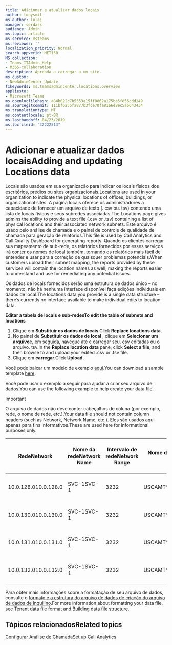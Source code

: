 ```yaml
---
title: Adicionar e atualizar dados locais
author: tonysmit
ms.author: lolaj
manager: serdars
audience: Admin
ms.topic: article
ms.service: msteams
ms.reviewer: ''
localization_priority: Normal
search.appverid: MET150
MS.collection:
- Teams_ITAdmin_Help
- M365-collaboration
description: Aprenda a carregar a um site.
ms.custom:
- NewAdminCenter_Update
f1keywords: ms.teamsadmincenter.locations.overview
appliesto:
- Microsoft Teams
ms.openlocfilehash: a84b022c7b5553a15ff8862a175ba5f856cdd149
ms.sourcegitcommit: 111bf6255fa877b3fce70fa8166e8ec5a6643434
ms.translationtype: MT
ms.contentlocale: pt-BR
ms.lasthandoff: 04/23/2019
ms.locfileid: "32222313"
---
```

<a name="adding-and-updating-locations-data"></a><span data-ttu-id="d6859-103">Adicionar e atualizar dados locais</span><span class="sxs-lookup"><span data-stu-id="d6859-103">Adding and updating Locations data</span></span>
============================

<span data-ttu-id="d6859-104">Locais são usados em sua organização para indicar os locais físicos dos escritórios, prédios ou sites organizacionais.</span><span class="sxs-lookup"><span data-stu-id="d6859-104">Locations are used in your organization to indicate the physical locations of offices, buildings, or organizational sites.</span></span> <span data-ttu-id="d6859-105">A página locais oferece os administradores a capacidade de fornecer um arquivo de texto (. csv ou. tsv) contendo uma lista de locais físicos e seus subredes associadas.</span><span class="sxs-lookup"><span data-stu-id="d6859-105">The Locations page gives admins the ability to provide a text file (.csv or .tsv) containing a list of physical locations and their associated network subnets.</span></span> <span data-ttu-id="d6859-106">Este arquivo é usado pelo análise de chamada e o painel de controle de qualidade de chamada para geração de relatórios.</span><span class="sxs-lookup"><span data-stu-id="d6859-106">This file is used by Call Analytics and Call Quality Dashboard for generating reports.</span></span> <span data-ttu-id="d6859-107">Quando os clientes carregar sua mapeamento de sub-rede, os relatórios fornecidos por esses serviços irá conter os nomes de local também, tornando os relatórios mais fácil de entender e usar para a correção de quaisquer problemas potenciais.</span><span class="sxs-lookup"><span data-stu-id="d6859-107">When customers upload their subnet mapping, the reports provided by these services will contain the location names as well, making the reports easier to understand and use for remediating any potential issues.</span></span>

<span data-ttu-id="d6859-108">Os dados de locais fornecidos serão uma estrutura de dados único – no momento, não há nenhuma interface disponível faça edições individuais em dados de local.</span><span class="sxs-lookup"><span data-stu-id="d6859-108">The locations data you provide is a single data structure – there’s currently no interface available to make individual edits to location data.</span></span> 

<span data-ttu-id="d6859-109">**Editar a tabela de locais e sub-redes**</span><span class="sxs-lookup"><span data-stu-id="d6859-109">**To edit the table of subnets and locations**</span></span>

1. <span data-ttu-id="d6859-110">Clique em **Substituir os dados de locais**.</span><span class="sxs-lookup"><span data-stu-id="d6859-110">Click **Replace locations data**.</span></span>
2. <span data-ttu-id="d6859-111">No painel de **Substituir os dados de local** , clique em **Selecionar um arquivo**e, em seguida, navegue até e carregar seu. csv editadas ou o arquivo. tsv.</span><span class="sxs-lookup"><span data-stu-id="d6859-111">In the **Replace location data** pane, click **Select a file**, and then browse to and upload your edited .csv or .tsv file.</span></span> 
3. <span data-ttu-id="d6859-112">Clique em **carregar**.</span><span class="sxs-lookup"><span data-stu-id="d6859-112">Click **Upload**.</span></span> 


<span data-ttu-id="d6859-113">Você pode baixar um modelo de exemplo [aqui](https://github.com/MicrosoftDocs/OfficeDocs-SkypeForBusiness/blob/live/Teams/downloads/locations-template.zip?raw=true).</span><span class="sxs-lookup"><span data-stu-id="d6859-113">You can download a sample template [here](https://github.com/MicrosoftDocs/OfficeDocs-SkypeForBusiness/blob/live/Teams/downloads/locations-template.zip?raw=true).</span></span>

<span data-ttu-id="d6859-114">Você pode usar o exemplo a seguir para ajudar a criar seu arquivo de dados.</span><span class="sxs-lookup"><span data-stu-id="d6859-114">You can use the following example to help create your data file.</span></span> 

> [!IMPORTANT]
> <span data-ttu-id="d6859-115">O arquivo de dados não deve conter cabeçalhos de coluna (por exemplo, rede, o nome de rede, etc.).</span><span class="sxs-lookup"><span data-stu-id="d6859-115">Your data file should not contain column headers (such as Network, Network Name, etc.).</span></span> <span data-ttu-id="d6859-116">Eles são usados aqui apenas para fins informativos.</span><span class="sxs-lookup"><span data-stu-id="d6859-116">These are used here for informational purposes only.</span></span> </br>

|<span data-ttu-id="d6859-117">Rede</span><span class="sxs-lookup"><span data-stu-id="d6859-117">Network</span></span>|<span data-ttu-id="d6859-118">Nome da rede</span><span class="sxs-lookup"><span data-stu-id="d6859-118">Network Name</span></span>|<span data-ttu-id="d6859-119">Intervalo de rede</span><span class="sxs-lookup"><span data-stu-id="d6859-119">Network Range</span></span>|<span data-ttu-id="d6859-120">Nome do edifício</span><span class="sxs-lookup"><span data-stu-id="d6859-120">Building Name</span></span>|<span data-ttu-id="d6859-121">Tipo de propriedade</span><span class="sxs-lookup"><span data-stu-id="d6859-121">Ownership Type</span></span>|<span data-ttu-id="d6859-122">Tipo de construção</span><span class="sxs-lookup"><span data-stu-id="d6859-122">Building Type</span></span>|<span data-ttu-id="d6859-123">Tipo de construção do Office</span><span class="sxs-lookup"><span data-stu-id="d6859-123">Building Office Type</span></span>|<span data-ttu-id="d6859-124">Cidade</span><span class="sxs-lookup"><span data-stu-id="d6859-124">City</span></span>|<span data-ttu-id="d6859-125">Código Postal</span><span class="sxs-lookup"><span data-stu-id="d6859-125">Zip Code</span></span>|<span data-ttu-id="d6859-126">País</span><span class="sxs-lookup"><span data-stu-id="d6859-126">Country</span></span>|<span data-ttu-id="d6859-127">Estado</span><span class="sxs-lookup"><span data-stu-id="d6859-127">State</span></span>|<span data-ttu-id="d6859-128">Região</span><span class="sxs-lookup"><span data-stu-id="d6859-128">Region</span></span>|<span data-ttu-id="d6859-129">Interior Corp</span><span class="sxs-lookup"><span data-stu-id="d6859-129">Inside Corp</span></span>|<span data-ttu-id="d6859-130">Rota Express</span><span class="sxs-lookup"><span data-stu-id="d6859-130">Express Route</span></span>|
|-|-|-|-|-|-|-|-|-|-|-|-|-|-|
|<span data-ttu-id="d6859-131">10.0.128.0</span><span class="sxs-lookup"><span data-stu-id="d6859-131">10.0.128.0</span></span> |<span data-ttu-id="d6859-132">SVC-1</span><span class="sxs-lookup"><span data-stu-id="d6859-132">SVC-1</span></span>|<span data-ttu-id="d6859-133">32</span><span class="sxs-lookup"><span data-stu-id="d6859-133">32</span></span>|<span data-ttu-id="d6859-134">USCAMTV001</span><span class="sxs-lookup"><span data-stu-id="d6859-134">USCAMTV001</span></span>|<span data-ttu-id="d6859-135">Contoso concessão RE&F</span><span class="sxs-lookup"><span data-stu-id="d6859-135">Contoso Leased RE&F</span></span>|<span data-ttu-id="d6859-136">Office</span><span class="sxs-lookup"><span data-stu-id="d6859-136">Office</span></span>|<span data-ttu-id="d6859-137">RE&F</span><span class="sxs-lookup"><span data-stu-id="d6859-137">RE&F</span></span>|<span data-ttu-id="d6859-138">Modo de exibição das Montanhas</span><span class="sxs-lookup"><span data-stu-id="d6859-138">Mountain View</span></span>|<span data-ttu-id="d6859-139">94043 e.u.a.</span><span class="sxs-lookup"><span data-stu-id="d6859-139">94043</span></span>|<span data-ttu-id="d6859-140">CONOSCO</span><span class="sxs-lookup"><span data-stu-id="d6859-140">US</span></span>|<span data-ttu-id="d6859-141">CA</span><span class="sxs-lookup"><span data-stu-id="d6859-141">CA</span></span>|<span data-ttu-id="d6859-142">CONOSCO</span><span class="sxs-lookup"><span data-stu-id="d6859-142">US</span></span>|<span data-ttu-id="d6859-143">1</span><span class="sxs-lookup"><span data-stu-id="d6859-143">1</span></span>|<span data-ttu-id="d6859-144">1</span><span class="sxs-lookup"><span data-stu-id="d6859-144">1</span></span>|
|<span data-ttu-id="d6859-145">10.0.130.0</span><span class="sxs-lookup"><span data-stu-id="d6859-145">10.0.130.0</span></span> |<span data-ttu-id="d6859-146">SVC-1</span><span class="sxs-lookup"><span data-stu-id="d6859-146">SVC-1</span></span>|<span data-ttu-id="d6859-147">32</span><span class="sxs-lookup"><span data-stu-id="d6859-147">32</span></span>|<span data-ttu-id="d6859-148">USCAMTV001</span><span class="sxs-lookup"><span data-stu-id="d6859-148">USCAMTV001</span></span>|<span data-ttu-id="d6859-149">Contoso concessão RE&F</span><span class="sxs-lookup"><span data-stu-id="d6859-149">Contoso Leased RE&F</span></span>|<span data-ttu-id="d6859-150">Office</span><span class="sxs-lookup"><span data-stu-id="d6859-150">Office</span></span>|<span data-ttu-id="d6859-151">RE&F</span><span class="sxs-lookup"><span data-stu-id="d6859-151">RE&F</span></span>|<span data-ttu-id="d6859-152">Modo de exibição das Montanhas</span><span class="sxs-lookup"><span data-stu-id="d6859-152">Mountain View</span></span>|<span data-ttu-id="d6859-153">94043 e.u.a.</span><span class="sxs-lookup"><span data-stu-id="d6859-153">94043</span></span>|<span data-ttu-id="d6859-154">CONOSCO</span><span class="sxs-lookup"><span data-stu-id="d6859-154">US</span></span>|<span data-ttu-id="d6859-155">CA</span><span class="sxs-lookup"><span data-stu-id="d6859-155">CA</span></span>|<span data-ttu-id="d6859-156">CONOSCO</span><span class="sxs-lookup"><span data-stu-id="d6859-156">US</span></span>|<span data-ttu-id="d6859-157">1</span><span class="sxs-lookup"><span data-stu-id="d6859-157">1</span></span>|<span data-ttu-id="d6859-158">1</span><span class="sxs-lookup"><span data-stu-id="d6859-158">1</span></span>|
|<span data-ttu-id="d6859-159">10.0.131.0</span><span class="sxs-lookup"><span data-stu-id="d6859-159">10.0.131.0</span></span> |<span data-ttu-id="d6859-160">SVC-1</span><span class="sxs-lookup"><span data-stu-id="d6859-160">SVC-1</span></span>|<span data-ttu-id="d6859-161">32</span><span class="sxs-lookup"><span data-stu-id="d6859-161">32</span></span>|<span data-ttu-id="d6859-162">USCAMTV001</span><span class="sxs-lookup"><span data-stu-id="d6859-162">USCAMTV001</span></span>|<span data-ttu-id="d6859-163">Contoso concessão RE&F</span><span class="sxs-lookup"><span data-stu-id="d6859-163">Contoso Leased RE&F</span></span>|<span data-ttu-id="d6859-164">Office</span><span class="sxs-lookup"><span data-stu-id="d6859-164">Office</span></span>|<span data-ttu-id="d6859-165">RE&F</span><span class="sxs-lookup"><span data-stu-id="d6859-165">RE&F</span></span>|<span data-ttu-id="d6859-166">Modo de exibição das Montanhas</span><span class="sxs-lookup"><span data-stu-id="d6859-166">Mountain View</span></span>|<span data-ttu-id="d6859-167">94043 e.u.a.</span><span class="sxs-lookup"><span data-stu-id="d6859-167">94043</span></span>|<span data-ttu-id="d6859-168">CONOSCO</span><span class="sxs-lookup"><span data-stu-id="d6859-168">US</span></span>|<span data-ttu-id="d6859-169">CA</span><span class="sxs-lookup"><span data-stu-id="d6859-169">CA</span></span>|<span data-ttu-id="d6859-170">CONOSCO</span><span class="sxs-lookup"><span data-stu-id="d6859-170">US</span></span>|<span data-ttu-id="d6859-171">1</span><span class="sxs-lookup"><span data-stu-id="d6859-171">1</span></span>|<span data-ttu-id="d6859-172">1</span><span class="sxs-lookup"><span data-stu-id="d6859-172">1</span></span>|
|<span data-ttu-id="d6859-173">10.0.132.0</span><span class="sxs-lookup"><span data-stu-id="d6859-173">10.0.132.0</span></span> |<span data-ttu-id="d6859-174">SVC-1</span><span class="sxs-lookup"><span data-stu-id="d6859-174">SVC-1</span></span>|<span data-ttu-id="d6859-175">32</span><span class="sxs-lookup"><span data-stu-id="d6859-175">32</span></span>|<span data-ttu-id="d6859-176">USCAMTV001</span><span class="sxs-lookup"><span data-stu-id="d6859-176">USCAMTV001</span></span>|<span data-ttu-id="d6859-177">Contoso concessão RE&F</span><span class="sxs-lookup"><span data-stu-id="d6859-177">Contoso Leased RE&F</span></span>|<span data-ttu-id="d6859-178">Office</span><span class="sxs-lookup"><span data-stu-id="d6859-178">Office</span></span>|<span data-ttu-id="d6859-179">RE&F</span><span class="sxs-lookup"><span data-stu-id="d6859-179">RE&F</span></span>|<span data-ttu-id="d6859-180">Modo de exibição das Montanhas</span><span class="sxs-lookup"><span data-stu-id="d6859-180">Mountain View</span></span>|<span data-ttu-id="d6859-181">94043 e.u.a.</span><span class="sxs-lookup"><span data-stu-id="d6859-181">94043</span></span>|<span data-ttu-id="d6859-182">CONOSCO</span><span class="sxs-lookup"><span data-stu-id="d6859-182">US</span></span>|<span data-ttu-id="d6859-183">CA</span><span class="sxs-lookup"><span data-stu-id="d6859-183">CA</span></span>|<span data-ttu-id="d6859-184">CONOSCO</span><span class="sxs-lookup"><span data-stu-id="d6859-184">US</span></span>|<span data-ttu-id="d6859-185">1</span><span class="sxs-lookup"><span data-stu-id="d6859-185">1</span></span>|<span data-ttu-id="d6859-186">1</span><span class="sxs-lookup"><span data-stu-id="d6859-186">1</span></span>|


<span data-ttu-id="d6859-187">Para obter mais informações sobre a formatação de seu arquivo de dados, consulte o [formato e a estrutura do arquivo de dados de criação do arquivo de dados de Inquilino](turning-on-and-using-call-quality-dashboard.md#tenant-data-file-format-and-building-data-file-structure).</span><span class="sxs-lookup"><span data-stu-id="d6859-187">For more information about formatting your data file, see [Tenant data file format and Building data file structure](turning-on-and-using-call-quality-dashboard.md#tenant-data-file-format-and-building-data-file-structure).</span></span>


## <a name="related-topics"></a><span data-ttu-id="d6859-188">Tópicos relacionados</span><span class="sxs-lookup"><span data-stu-id="d6859-188">Related topics</span></span>

[<span data-ttu-id="d6859-189">Configurar Análise de Chamada</span><span class="sxs-lookup"><span data-stu-id="d6859-189">Set up Call Analytics</span></span>](set-up-call-analytics.md)